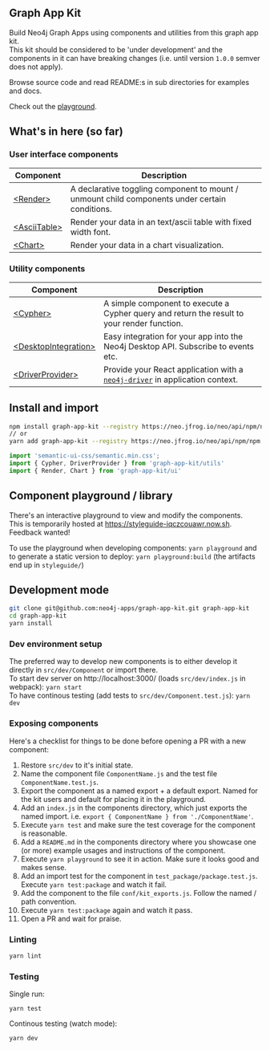 ## Graph App Kit

Build Neo4j Graph Apps using components and utilities from this graph app kit.  
This kit should be considered to be 'under development' and the components in it can have breaking changes (i.e. until version `1.0.0` semver does not apply).

Browse source code and read README:s in sub directories for examples and docs.

Check out the [playground](https://styleguide-iqczcouawr.now.sh).

## What's in here (so far)

### User interface components

| Component  | Description  |
|---|---|
| [&lt;Render>](https://github.com/neo4j-apps/graph-app-kit/tree/master/src/ui/Render) | A declarative toggling component to mount / unmount child components under certain conditions.  |
| [&lt;AsciiTable>](https://github.com/neo4j-apps/graph-app-kit/tree/master/src/ui/AsciiTable) | Render your data in an text/ascii table with fixed width font.  |
| [&lt;Chart>](https://github.com/neo4j-apps/graph-app-kit/tree/master/src/ui/Chart) | Render your data in a chart visualization.  |

### Utility components

| Component  | Description  |
|---|---|
| [&lt;Cypher>](https://github.com/neo4j-apps/graph-app-kit/tree/master/src/utils/Cypher)  | A simple component to execute a Cypher query and return the result to your render function.  |
| [&lt;DesktopIntegration>](https://github.com/neo4j-apps/graph-app-kit/tree/master/src/utils/DesktopIntegration) | Easy integration for your app into the Neo4j Desktop API. Subscribe to events etc.  |
| [&lt;DriverProvider>](https://github.com/neo4j-apps/graph-app-kit/tree/master/src/utils/DriverProvider) | Provide your React application with a [`neo4j-driver`](https://github.com/neo4j/neo4j-javascript-driver) in application context. |

## Install and import

```bash
npm install graph-app-kit --registry https://neo.jfrog.io/neo/api/npm/npm
// or
yarn add graph-app-kit --registry https://neo.jfrog.io/neo/api/npm/npm
```

```javascript
import 'semantic-ui-css/semantic.min.css';
import { Cypher, DriverProvider } from 'graph-app-kit/utils'
import { Render, Chart } from 'graph-app-kit/ui'
```

## Component playground / library

There's an interactive playground to view and modify the components.  
This is temporarily hosted at https://styleguide-iqczcouawr.now.sh.  
Feedback wanted!

To use the playground when developing components: `yarn playground` and to generate a static version to deploy: `yarn playground:build` (the artifacts end up in `styleguide/`)

## Development mode

```bash
git clone git@github.com:neo4j-apps/graph-app-kit.git graph-app-kit
cd graph-app-kit
yarn install
```

### Dev environment setup
The preferred way to develop new components is to either develop it directly in `src/dev/Component` or import there.  
To start dev server on http://localhost:3000/ (loads `src/dev/index.js` in webpack): `yarn start`  
To have continous testing (add tests to `src/dev/Component.test.js`): `yarn dev`

### Exposing components 
Here's a checklist for things to be done before opening a PR with a new component:

1. Restore `src/dev` to it's initial state.
1. Name the component file `ComponentName.js` and the test file `ComponentName.test.js`.
1. Export the component as a named export + a default export. Named for the kit users and default for placing it in the playground.
1. Add an `index.js` in the components directory, which just exports the named import. i.e. `export { ComponentName } from './ComponentName'`.
1. Execute `yarn test` and make sure the test coverage for the component is reasonable.
1. Add a `README.md` in the components directory where you showcase one (or more) example usages and instructions of the component.
1. Execute `yarn playground` to see it in action. Make sure it looks good and makes sense.
1. Add an import test for the component in `test_package/package.test.js`. Execute `yarn test:package` and watch it fail.
1. Add the component to the file `conf/kit_exports.js`. Follow the named / path convention.
1. Execute `yarn test:package` again and watch it pass.
1. Open a PR and wait for praise.

### Linting

```bash
yarn lint
```

### Testing

Single run:

```
yarn test
```

Continous testing (watch mode):

```bash
yarn dev
```
